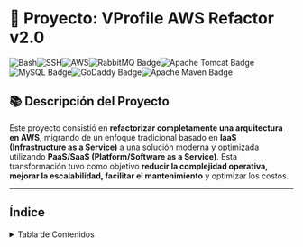 # 🔐 Proyecto: VProfile AWS Refactor v2.0

![Bash](https://img.shields.io/badge/-Bash-4EAA25?logo=gnu-bash&logoColor=white)![SSH](https://img.shields.io/badge/-SSH-000000?logo=ssh)![AWS](https://img.shields.io/badge/AWS-232F3E?style=flat&logo=amazonwebservices&logoColor=white)![RabbitMQ Badge](https://img.shields.io/badge/RabbitMQ-F60?logo=rabbitmq&logoColor=fff&style=flat)![Apache Tomcat Badge](https://img.shields.io/badge/Apache%20Tomcat-F8DC75?logo=apachetomcat&logoColor=000&style=flat)![MySQL Badge](https://img.shields.io/badge/MySQL-4479A1?logo=mysql&logoColor=fff&style=flat)![GoDaddy Badge](https://img.shields.io/badge/GoDaddy-1BDBDB?logo=godaddy&logoColor=000&style=flat)![Apache Maven Badge](https://img.shields.io/badge/Apache%20Maven-C71A36?logo=apachemaven&logoColor=fff&style=flat)




## 📚 Descripción del Proyecto

Este proyecto consistió en **refactorizar completamente una arquitectura en AWS**, migrando de un enfoque tradicional basado en **IaaS (Infrastructure as a Service)**  a una solución moderna y optimizada utilizando **PaaS/SaaS (Platform/Software as a Service)**. Esta transformación tuvo como objetivo **reducir la complejidad operativa, mejorar la escalabilidad, facilitar el mantenimiento**  y optimizar los costos.

----------

## Índice

<!-- Tabla de contenidos -->
<details close>
  <summary>Tabla de Contenidos</summary>
<ul>
  <li><a href="#objetivo-del-proyecto">1.- Objetivo del proyecto</a></li>
  <li>
    <a href="#el-problema-del-enfoque-tradicional">2.- El Problema del Enfoque Tradicional</a>
    <ul>
      <li><a href="#solución-pasar-de-iaas-a-paas-saas">Solución Pasar de IaaS a PaaS SaaS</a></li>
      <li><a href="#servicios-que-se-usarán-en-aws">Servicios que se usarán en AWS</a></li>
    </ul>
  </li>
  <li><a href="#comparación-lift-y-shift-vs-refactorización">3.- Comparación Lift y Shift vs Refactorización</a></li>
  <li><a href="#arquitectura-del-proyecto">4.- Arquitectura del proyecto</a></li>
  <li><a href="#flujo-de-ejecución-del-proyecto">5.- Flujo de Ejecución del Proyecto</a></li>
  <li>
    <a href="#inicio-de-la-construcción-del-proyecto">6.- Inicio de la construcción del Proyecto</a>
    <ul>
      <li><a href="#configuración-de-seguridad-para-backend-en-aws-parte-de-arquitectura-beanstalk">Configuración de Seguridad para Backend en AWS Parte de Arquitectura Beanstalk</a></li>
      <li><a href="#arquitectura-general">Arquitectura General</a></li>
      <li><a href="#servicios-backend-involucrados">Servicios Backend Involucrados</a></li>
      <li><a href="#reglas-del-grupo-de-seguridad-del-backend">Reglas del Grupo de Seguridad del Backend</a></li>
      <li><a href="#pasos-en-la-consola-de-aws">Pasos en la Consola de AWS</a></li>
      <li><a href="#crear-el-grupo-de-seguridad-backend">Crear el grupo de seguridad Backend</a></li>
      <li><a href="#agregar-regla-de-entrada-interna">Agregar regla de entrada interna</a></li>
      <li><a href="#crear-par-de-claves-pem">Crear Par de Claves PEM</a></li>
    </ul>
  </li>
  <li>
    <a href="#creación-de-una-base-de-datos-con-amazon-rds-para-el-proyecto">7.- Creación de una Base de Datos con Amazon RDS para el Proyecto</a>
    <ul>
      <li><a href="#por-qué-usar-rds">Por qué usar RDS</a></li>
      <li><a href="#paso-1-buscar-y-acceder-a-amazon-rds">Paso 1 Buscar y acceder a Amazon RDS</a></li>
      <li><a href="#paso-2-entendiendo-los-grupos-de-parámetros">Paso 2 Entendiendo los Grupos de Parámetros</a></li>
      <li><a href="#crear-un-grupo-de-parámetros">Crear un grupo de parámetros</a></li>
      <li><a href="#paso-3-crear-un-db-subnet-group">Paso 3 Crear un DB Subnet Group</a></li>
      <li><a href="#crear-un-grupo-de-subredes">Crear un grupo de subredes</a></li>
      <li><a href="#paso-4-crear-la-instancia-de-base-de-datos">Paso 4 Crear la instancia de base de datos</a></li>
      <li><a href="#credenciales">Credenciales</a></li>
      <li><a href="#configuración-de-instancia">Configuración de instancia</a></li>
      <li><a href="#paso-5-configuración-de-conectividad">Paso 5 Configuración de conectividad</a></li>
      <li><a href="#configuración-adicional">Configuración adicional</a></li>
      <li><a href="#paso-final-crear-la-base-de-datos">Paso Final Crear la base de datos</a></li>
    </ul>
  </li>
  <li>
    <a href="#creación-de-elasticache-memcached-en-aws">8.- Creación de ElastiCache Memcached en AWS</a>
    <ul>
      <li><a href="#acceso-al-servicio-elasticache">Acceso al servicio ElastiCache</a></li>
      <li><a href="#creación-del-grupo-de-parámetros">Creación del Grupo de Parámetros</a></li>
      <li><a href="#creación-del-grupo-de-subredes">Creación del Grupo de Subredes</a></li>
      <li><a href="#creación-del-clúster-de-memcached">Creación del clúster de Memcached</a></li>
      <li><a href="#configuración-del-clúster">Configuración del clúster</a></li>
      <li><a href="#espera-y-prueba">Espera y prueba</a></li>
    </ul>
  </li>
  <li>
    <a href="#creación-de-amazon-mq-con-rabbitmq-en-aws">9.- Creación de Amazon MQ con RabbitMQ en AWS</a>
    <ul>
      <li><a href="#qué-es-amazon-mq">Qué es Amazon MQ</a></li>
      <li><a href="#requisitos">Requisitos</a></li>
      <li><a href="#paso-a-paso-para-crear-un-broker-de-rabbitmq">Paso a Paso para Crear un Broker de RabbitMQ</a></li>
      <li><a href="#buscar-el-servicio">Buscar el servicio</a></li>
      <li><a href="#seleccionamos-rabbitmq">Seleccionamos RabbitMQ</a></li>
      <li><a href="#configuración-básica">Configuración básica</a></li>
      <li><a href="#configuración-adicional">Configuración adicional</a></li>
      <li><a href="#revisión-y-creación">Revisión y creación</a></li>
    </ul>
  </li>
  <li>
    <a href="#accediendo-y-configurando-rds-desde-una-ec2">10.- Accediendo y Configurando RDS desde una EC2</a>
    <ul>
      <li><a href="#inicialización-de-la-base-de-datos-rds">Inicialización de la Base de Datos RDS</a></li>
      <li><a href="#estado-inicial">Estado inicial</a></li>
      <li><a href="#crear-instancia-ec2-temporal">Crear instancia EC2 temporal</a></li>
      <li><a href="#conexión-a-mysql-y-despliegue-del-esquema">Conexión a MySQL y despliegue del esquema</a></li>
      <li><a href="#obtener-datos-de-acceso-a-la-base-de-datos">Obtener datos de acceso a la base de datos</a></li>
      <li><a href="#conectar-a-mysql-desde-la-instancia">Conectar a MySQL desde la instancia</a></li>
      <li><a href="#clonar-el-repositorio-del-proyecto">Clonar el repositorio del proyecto</a></li>
      <li><a href="#ejecutar-el-script-sql">Ejecutar el script SQL</a></li>
      <li><a href="#verificar">Verificar</a></li>
      <li><a href="#limpieza">Limpieza</a></li>
    </ul>
  </li>
  <li>
    <a href="#beanstalk">11.- BeanStalk</a>
    <ul>
      <li><a href="#configuración-de-elastic-beanstalk">Configuración de Elastic Beanstalk</a></li>
      <li><a href="#creación-de-roles-iam-para-beanstalk">Creación de roles IAM para Beanstalk</a></li>
      <li><a href="#pasos">Pasos</a></li>
      <li><a href="#creación-del-entorno-beanstalk">Creación del entorno Beanstalk</a></li>
      <li><a href="#configuración-personalizada">Configuración personalizada</a></li>
      <li><a href="#configuración-de-instancias-y-escalado">Configuración de instancias y escalado</a></li>
      <li><a href="#políticas-de-despliegue">Políticas de despliegue</a></li>
      <li><a href="#notas-finales">Notas finales</a></li>
    </ul>
  </li>
  <li>
    <a href="#configuración-de-entorno-beanstalk-y-conexión-con-servicios-de-backend">
      12.- Configuración de entorno Beanstalk y conexión con servicios de backend
    </a>
    <ul>
      <li><a href="#pasos-para-conectar-el-entorno-beanstalk-con-los-servicios-de-backend">Pasos para conectar el entorno Beanstalk con los servicios de backend</a></li>
      <li><a href="#verificación-del-entorno-beanstalk">Verificación del entorno Beanstalk</a></li>
      <li><a href="#verificación-de-los-servicios-backend">Verificación de los servicios backend</a></li>
      <li><a href="#configuración-del-grupo-de-seguridad">Configuración del grupo de seguridad</a></li>
      <li><a href="#guardar-cambios">Guardar cambios</a></li>
      <li><a href="#resumen-y-preparación-para-el-siguiente-paso">Resumen y preparación para el siguiente paso</a></li>
    </ul>
  </li>
  <li>
    <a href="#construcción-del-artefacto-y-configuración-del-backend">13.- Construcción del Artefacto y Configuración del Backend</a>
    <ul>
      <li><a href="#recolección-de-información-del-backend">Recolección de información del backend</a></li>
      <li><a href="#tips">Tips</a></li>
      <li><a href="#preparar-el-código-fuente">Preparar el código fuente</a></li>
      <li><a href="#clonación-del-repositorio">Clonación del repositorio</a></li>
      <li><a href="#actualización-del-archivo-application-properties">Actualización del archivo application properties</a></li>
      <li><a href="#construcción-del-artefacto-war">Construcción del artefacto WAR</a></li>
      <li><a href="#verificar-versiones">Verificar versiones</a></li>
      <li><a href="#compilar-proyecto">Compilar proyecto</a></li>
      <li><a href="#despliegue-en-elastic-beanstalk">Despliegue en Elastic Beanstalk</a></li>
      <li><a href="#subida-del-artefacto">Subida del artefacto</a></li>
      <li><a href="#proceso-de-despliegue">Proceso de despliegue</a></li>
      <li><a href="#habilitar-https-con-certificado-acm">Habilitar HTTPS con certificado ACM</a></li>
      <li><a href="#agregar-listener-https-443">Agregar listener HTTPS 443</a></li>
      <li><a href="#asociar-dominio-personalizado-godaddy-u-otro">Asociar dominio personalizado GoDaddy u otro</a></li>
      <li><a href="#en-godaddy">En GoDaddy</a></li>
      <li><a href="#verificación-final">Verificación final</a></li>
    </ul>
  </li>
  <li>
    <a href="#aws-cloudfront-introducción-y-configuración">14.- AWS CloudFront Introducción y Configuración</a>
    <ul>
      <li><a href="#qué-es-aws-cloudfront">Qué es AWS CloudFront</a></li>
      <li><a href="#por-qué-necesitamos-una-cdn">Por qué necesitamos una CDN</a></li>
      <li><a href="#cómo-se-integra-cloudfront">Cómo se integra CloudFront</a></li>
      <li><a href="#pasos-para-configurar-una-distribución-cloudfront">Pasos para configurar una distribución CloudFront</a></li>
      <li><a href="#actualizar-dns-en-godaddy">Actualizar DNS en GoDaddy</a></li>
      <li><a href="#resultado-final">Resultado Final</a></li>
    </ul>
  </li>
  <li>
    <a href="#resumen-y-consideraciones-finales">15.- Resumen y consideraciones Finales</a>
    <ul>
      <li><a href="#resumen-final-del-proyecto">Resumen Final del Proyecto</a></li>
      <li><a href="#consideraciones-finales">Consideraciones Finales</a></li>
      <li><a href="#desafios-enfrentados">Desafíos Enfrentados</a></li>
      <li><a href="#lecciones-aprendidas">Lecciones Aprendidas</a></li>
      <li><a href="#pros-y-contras-de-este-enfoque">Pros y Contras de este enfoque</a></li>
      <li><a href="#próximos-pasos-para-la-evolución-del-proyecto">Próximos Pasos para la Evolución del Proyecto</a></li>
    </ul>
  </li>
  <li><a href="#contacto">16.- Contacto</a></li>
</ul>








---

## 1.- Objetivo del proyecto

Este proyecto es una evolución del anterior donde desplegué la aplicación **vProfile** tanto localmente como en la nube. En ese primer enfoque apliqué la estrategia **Lift & Shift** —es decir, mover mi stack tal como está, sin cambios, hacia AWS usando instancias EC2.

Ahora, en esta fase... **¡es hora de refactorizar!** Vamos a rediseñar los servicios usando una estrategia más avanzada:

> 🔄 Re-arquitectura / Refactorización:
> 
> Mejorar agilidad, facilitar el escalado, añadir nuevas funcionalidades más rápido, reducir costes y complejidad operativa.
<p align="right">(<a href="#índice">Volver al inicio</a>)</p>

---

## 2.- El Problema del Enfoque Tradicional

Supongamos que tenemos muchos servicios (DB, App, Web, DNS, etc.) ejecutándose en:

-   🖥️ Máquinas físicas
-   🧳 Máquinas virtuales
-   ☁️ Instancias EC2

Para mantenerlos necesitamos:

-   Equipos de virtualización
-   Equipos de administración de centros de datos
-   Equipos de monitoreo
-   SysAdmins, etc.

⚠️ Resultado:

-   **Altos gastos operativos y de capital**
-   Procesos manuales difíciles de automatizar
-   Escalabilidad complicada

### Solución Pasar de IaaS a PaaS SaaS

En lugar de depender de **infraestructura como servicio (IaaS)** (por ejemplo, EC2), usaremos servicios administrados:

> ✅ Plataforma como Servicio (PaaS)
> 
> ✅ Software como Servicio (SaaS)

Beneficios:

-   Infraestructura como código 🧾
-   Elasticidad y escalabilidad integradas 📈
-   Pago por uso 💳
-   Automatización 🚀

<p align="right">(<a href="#índice">Volver al inicio</a>)</p>

----------

##  Servicios que se usarán en AWS

### 🌐 Frontend con **Elastic Beanstalk**

**AWS Elastic Beanstalk**  es un servicio **PaaS (Plataforma como Servicio)**  que nos permitirá  **implementar y administrar aplicaciones web fácilmente**  sin tener que preocuparnos por toda la infraestructura que hay debajo (como EC2, balanceadores, escalado, etc.).

Es como si pusiéramos nuestra aplicación en una **maceta mágica (Beanstalk)**  y Amazon se encargara de regarla, cuidarla, podarla y hasta escalarla si crece demasiado 🌿🚀.

#### Lo que hará por nosotros Elastic Beanstalk

Cuando subamos nuestro código, Elastic Beanstalk automáticamente:

1.  **Crea la infraestructura por nosotros**:
    
    -   Instancias EC2
    -   Balanceador de carga (si lo necesitamos)
    -   Auto Scaling
    -   Almacenamiento (EBS)
    -   Logs y monitoreo con CloudWatch
        
2.  **Al desplegar nuestra app**:
    
    -   Podemos usar **Java, Python, Node.js, .NET, PHP, Ruby, Go, Docker**, entre otros.
    -   Nosotros subimos nuestro código, y él lo pone a correr en un entorno preconfigurado.
        
3.  **Gestiona el ciclo de vida**:
    
    -   Escalado automático basado en la carga. 
    -   Deploys versionados (podemos hacer rollback si algo falla).
    -   Integración con Git, CodePipeline o desde la consola.
        
4.  **Monitoreará nuestra aplicación**:
    
    -   Logs disponibles.
    -   Integración con CloudWatch para alertas.
    -   Vistas de salud (verde, amarillo, rojo 🟢🟡🔴).

<p align="right">(<a href="#índice">Volver al inicio</a>)</p>


---

##  Backend:

### 📊 **RDS**

#### ¿Qué hará?

Proveerá una **base de datos MySQL completamente gestionada**, donde no nos preocuparemos por:

-   Instalar, configurar ni mantener MySQL.
-   Hacer respaldos automáticos.
-   Escalar verticalmente (cambiar el tipo de instancia) o usar réplicas de lectura para escalar horizontalmente.
    

🔧 **Para nuestro proyecto**:  

Será ideal porque necesitaremos **persistencia de datos**  para nuestra aplicación (usuarios, productos, pedidos, logs, etc.). Además, al estar en RDS, podremos **automatizar backups, failover y monitoreo**, lo cual es clave en una arquitectura moderna DevOps.

<p align="right">(<a href="#índice">Volver al inicio</a>)</p>


---

### 🧠 ElastiCache (como reemplazo de Memcached)

#### ¿Qué hará?

Nos dará una **capa de caché en memoria**, lo que significa:

-   Respuestas **ultrarrápidas**  a consultas frecuentes (por ejemplo, sesiones de usuario, listas de productos populares).
    
-   Reducción de carga en la base de datos.
    

🔧 **Para nuestro proyecto**:  

Nos servirá para **mejorar el rendimiento**  y la **escalabilidad**  de nuestra aplicación. En vez de consultar siempre MySQL, podremos almacenar los resultados comunes en ElastiCache y acelerar tiempos de respuesta en nuestra página.

<p align="right">(<a href="#índice">Volver al inicio</a>)</p>


---

### 📬 Amazon MQ (como reemplazo de RabbitMQ)

#### ¿Qué hará?

Proporcionará un **servicio de mensajería confiable**, donde los componentes de nuestro sistema podrán comunicarse de forma **asíncrona**  usando colas y topics:

-   Produce y consume mensajes (por ejemplo, para órdenes, notificaciones, tareas en background).
    
-   Compatible con AMQP (el protocolo de RabbitMQ).
    

🔧 **Para nuestro proyecto**:  

Nos permitirá **desacoplar servicios**, por ejemplo, cuando un microservicio genere un evento que otro microservicio procesa. Amazon MQ maneja **reintentos, almacenamiento de mensajes y entrega garantizada**, sin que nosotros tengamos que configurar RabbitMQ a mano.

<p align="right">(<a href="#índice">Volver al inicio</a>)</p>


---

### 🌐 Route 53 – DNS gestionado

#### ¿Qué hará?

Se encargará de traducir los **nombres de dominio (como [www.tuproyecto.com](http://www.tuproyecto.com))**  a direcciones IP de nuestros recursos (EC2, Beanstalk, ALB, etc.), pero con esteroides:

-   Alta disponibilidad y baja latencia.
-   Routing geográfico, failover, balanceo DNS, etc.
-   Integración con otros servicios de AWS.
    

🔧 **Para nuestro proyecto**:  

Será nuestro **administrador de nombres**  para que nuestra aplicación esté disponible desde internet con un dominio profesional, más opciones de **resiliencia y tráfico inteligente**.

<p align="right">(<a href="#índice">Volver al inicio</a>)</p>


---

### 🚀 CloudFront – CDN (Content Delivery Network)

#### ¿Qué hará?

Distribuirá el **contenido estático y dinámico** de nuestra web (como imágenes, JS, CSS, videos, o incluso páginas web) desde **servidores distribuidos globalmente**, con:

-   Bajos tiempos de carga.
-   Protección contra DDoS (con AWS Shield).
-   Compresión y caching inteligente.
    

🔧 **Para nuestro proyecto**:  

Será perfecto para acelerar la carga de nuestro frontend, mejorar la experiencia de usuario y **optimizar tráfico global**. Ideal si nuestra app tiene clientes en distintas regiones del mundo.

<p align="right">(<a href="#índice">Volver al inicio</a>)</p>

----------

## 3.- Comparación Lift y Shift vs Refactorización

| Componente Tradicional (Lift & Shift) | Refactorizado en AWS     |
|--------------------------------------|---------------------------|
| EC2 + Tomcat manual                  | Elastic Beanstalk         |
| Memcached en EC2                    | ElastiCache               |
| RabbitMQ en EC2                     | Amazon MQ                 |
| MySQL en EC2                        | Amazon RDS                |
| NFS                                 | EFS o S3                  |
| DNS propio                          | Route 53                  |
| CDN externo/manual                  | CloudFront                |


<p align="right">(<a href="#índice">Volver al inicio</a>)</p>


---

## 4.- Arquitectura del Proyecto

1.  🌐 Usuario accede a la **URL**
2.  🌍 Se resuelve vía **Route 53**
3.  🚀 Redirige a **CloudFront**
4.  🔄 CloudFront responde con contenido cacheado
5.  🧭 Redirige al **Application Load Balancer** (parte de Beanstalk)
6.  🏗️ El ALB enruta hacia una **EC2 en Auto Scaling Group** (Aquí corre **Tomcat**)
7.  📦 Los artefactos se almacenan en **S3**
8.  🔁 Backend accedido por:
    -   **Amazon MQ**
    -   **ElastiCache**
    -   **Amazon RDS**
9.  🧠 **CloudWatch** gestiona alertas y escalado

<p align="right">(<a href="#índice">Volver al inicio</a>)</p>


---

## 5.- Flujo de Ejecución del Proyecto

1.  Iniciar sesión en AWS Console
2.  Crear par de claves para EC2 de Beanstalk 🔐
3.  Crear **Security Group** para el backend:
    -   ElastiCache
    -   RDS
    -   Amazon MQ
4.  Crear:
    -   📊 RDS
    -   🧠 ElastiCache
    -   📨 Amazon MQ
5.  Crear entorno de **Elastic Beanstalk**
6.  Actualizar **Security Groups**:
    -   Permitir tráfico de Beanstalk al Backend
    -   Permitir tráfico interno entre servicios Backend
7.  Lanzar instancia EC2 temporal para inicializar la DB con `mysql -h <endpoint RDS>`
8.  Ajustar Health Check de Beanstalk a `/login`
9.  Agregar listener HTTPS (puerto 443) al Load Balancer
10.  Construir artefacto con:
    -   RDS endpoint
    -   ElastiCache endpoint
    -   MQ endpoint
11.  Deploy en Beanstalk
12.  Configurar **CloudFront** con SSL
13.  Actualizar DNS:
    -   Via Route 53
    -   O GoDaddy (según convenga)
14.  🎉 ¡Probar en la URL final!

<p align="right">(<a href="#índice">Volver al inicio</a>)</p>

---

## 6.- Inicio de la construcción del Proyecto

### 1.- Configuración de Seguridad para Backend en AWS Parte de Arquitectura Beanstalk

----------

###  Arquitectura General

-   Usaremos **Elastic Beanstalk** para desplegar nuestra aplicación.
-   Elastic Beanstalk creará:
    -   Instancias **EC2** para alojar la app.
    -   Un **grupo de seguridad para la instancia EC2**.
    -   Un **grupo de seguridad para el Load Balancer (ELB)**.
    -   Una **regla automática** para permitir tráfico entre el grupo del ELB y el grupo de la aplicación.

----------

###  Servicios Backend Involucrados

Tendremos varios servicios en el backend:

-   **Amazon MQ** 🐰
-   **Amazon RDS** 💾
-   **Amazon ElastiCache** 🧠

🛡 Para estos servicios crearemos un **grupo de seguridad común**, llamado `Backend Security Group`.

<p align="right">(<a href="#índice">Volver al inicio</a>)</p>


----------

###  Reglas del Grupo de Seguridad del Backend

-   **Crear primero el grupo sin reglas**.
-   Luego, editar las **reglas de entrada** con:
    -   Tipo: `All Traffic` 🚦
    -   Origen: el **propio ID del grupo de seguridad** (para permitir comunicación interna entre servicios).
-   Esto permite que MQ, RDS y ElastiCache se comuniquen entre ellos libremente.

📝 Más adelante, cuando se cree el grupo de seguridad de **Elastic Beanstalk**, actualizaremos este grupo de backend para permitir tráfico del mismo.

----------

###  Pasos en la Consola de AWS

###  Crear el grupo de seguridad Backend

1.  Ir a **EC2 > Security Groups**.
    
2.  Seleccionar **Create Security Group**.
    
3.  Asignar un nombre descriptivo, por ejemplo:
    
    ```
    vprofile-rearch-backend-sg
    
    
    ```
    
    _(para identificar que es parte del proyecto de Re-arquitectura)_
    
4.  No agregar reglas de entrada aún.
    
5.  Confirmar que las **reglas de salida** estén por defecto (permiten todo).
    
6.  Crear el grupo.
    

###  Agregar regla de entrada interna

1.  Una vez creado, editar reglas de entrada:
    -   Tipo: **All Traffic**
    -   Fuente: **ID del mismo grupo de seguridad**
    -   Descripción: “Permitir tráfico interno entre servicios backend”

<p align="right">(<a href="#índice">Volver al inicio</a>)</p>


----------

###  Crear Par de Claves PEM

Este paso es **opcional**, pero útil si necesitamos acceder a la instancia EC2 para depurar problemas.

1.  Ir a **EC2 > Key Pairs**.
2.  Crear nueva clave:
    -   Nombre: `vprofile-rearch-key`
    -   Tipo: `.pem` (para acceso desde Linux/macOS)

⚠️ **Nota**: Beanstalk maneja todo por defecto, pero si se requiere acceso manual para debugging, la clave será útil.

----------

## 7.- Creación de una Base de Datos con Amazon RDS para el Proyecto


###  Por qué usar RDS

Necesitamos una base de datos para nuestra aplicación de perfiles, y usaremos Amazon RDS por sus ventajas en administración, escalabilidad y seguridad. En este proyecto trabajaremos con **MySQL 8.0**.

<p align="right">(<a href="#índice">Volver al inicio</a>)</p>


----------

### Paso 1 Buscar y acceder a Amazon RDS

1.  Primero que todo debemos asegurarnos de estar en la **misma región** de AWS.
2.  Busca **RDS** en el buscador del panel de AWS.
3.  En el dashboard de RDS, dirígete a **"Databases" > "Create database"**.

----------

### Paso 2 Entendiendo los Grupos de Parámetros

📌 En RDS **no podemos hacer login SSH** como en EC2 para modificar directamente archivos de configuración.

✅ Para eso existe el concepto de **grupo de parámetros**:

Permite personalizar configuraciones como `max_connections`, `query_cache_size`, etc.

###  Crear un grupo de parámetros

1.  En el menú lateral de RDS, seleccionamos **"Parameter groups"**.
2.  Click en **"Create parameter group"**.
3.  Configuramos:
    -   **Group type**: `DB Parameter Group`
    -   **Engine**: `MySQL Community`
    -   **Parameter group family**: `mysql8.0`
    -   **Group name**: `rds-rearch-vprofile-grp`
    -   **Description**: (repetimos el nombre)
4.  Click en **Create**.


<p align="right">(<a href="#índice">Volver al inicio</a>)</p>

----------

### Paso 3 Crear un DB Subnet Group

📌 Un **DB Subnet Group** es un conjunto de subredes dentro de una VPC. RDS necesita estar en al menos dos zonas de disponibilidad para tolerancia a fallos.

### Crear un grupo de subredes

1.  Ir a **"Subnet groups"** en RDS.
2.  Click en **"Create DB subnet group"**.
3.  Configuramos:
    -   **Name**: `rds-rearch-subnet-group`
    -   **Description**: Igual que el nombre
    -   **VPC**: Usaremos la predeterminada (a menos que tengamos una personalizada)
    -   **Availability zones & subnets**: Seleccionamos todas las subredes disponibles
4.  Click en **Create**.

<p align="right">(<a href="#índice">Volver al inicio</a>)</p>


----------

### Paso 4 Crear la instancia de base de datos

1.  Vamos a **"Databases" > "Create database"**
2.  Seleccionamos:
    -   **Creation method**: `Standard Create`
    -   **Engine**: `MySQL`
    -   **Version**: `8.0.x` 
    -   **Template**: `Free tier` ✅

### Credenciales:

-   **DB instance identifier**: `nombre de la instancia`
-   **Master username**: `aquí tu contraseña`
-   **Autogenerar contraseña** ✅ (Recuerda copiarla y guardarla)

### Configuración de instancia

-   **DB instance class**: `db.t4g.micro` o `db.t3.micro` (depende de la región)
-   **Storage**:
    -   **Type**: `gp3 (General Purpose SSD)`
    -   **Allocated storage**: `20 GB`
    -   ❌ Desactivar el escalado automático de almacenamiento

No queremos escalado automático, ya que éste será un proyecto de prueba, pero en condiciones reales, hay que activarlo.

<p align="right">(<a href="#índice">Volver al inicio</a>)</p>


----------

### Paso 5 Configuración de conectividad

-   **VPC**: predeterminada
-   **Subnet group**: seleccionar el grupo creado: `rds-rearch-subnet-group`
-   **Public access**: `No` ❌ (uso interno)
-   **VPC security group**: usar grupo de seguridad creado para backend
-   **Availability Zone**: `No preference`

----------

### Configuración adicional

-   **Database port**: `3306` (por defecto de MySQL)
-   **Authentication**: `Password authentication`
-   ❌ Desactivar enhanced monitoring y CloudWatch (para mantener el free tier. En condiciones reales, ésto se debe activar)
-   **Initial database name**: `nombre de la DB` 
-   **Backup**: puede mantenerse activo si se desea
-   **Encryption**: dejar como está
-   **Log exports**: activarlo si deseamos enviar logs a CloudWatch (opcional)
-   **Auto minor version upgrade**: opcional según el proyecto
-   **Maintenance**: dejar sin definir

### Paso final Crear la base de datos

-   Click en **"Create database"**.
-   AWS comenzará el aprovisionamiento de la instancia RDS.

<p align="right">(<a href="#índice">Volver al inicio</a>)</p>


---


## 8.- Creación de ElastiCache Memcached en AWS


### 1. Acceso al servicio ElastiCache

-   Vamos a la **Consola de AWS**.
-   Buscamos **“ElastiCache”** o también puedes escribir **“memcache”** en el buscador.
-   Seleccionamos el servicio **ElastiCache**.

----------

### 2. Creación del Grupo de Parámetros

> Similar a como se hace en RDS.

1.  Ir a **Parameter Groups**.
2.  Hacer clic en **Create Parameter Group**.
3.  Completar:
    -   **Parameter group family:** `memcached`
    -   **Group name:** `vprofile-cache`
    -   **Description:** Algo descriptivo como `Custom param group for Memcached`.
    -   **Engine version:** `memcached 1.6` (última versión estable).
4.  Hacer clic en **Create**.

> ⚠️ Nota: Los parámetros avanzados no se configuraron en éste proyecto

<p align="right">(<a href="#índice">Volver al inicio</a>)</p>


----------

### 3. Creación del Grupo de Subredes

1.  Vamos a **Subnet Groups**.
2.  Clic en **Create Subnet Group**.
3.  Completar:
    -   **Name** y **Description** del grupo.
    -   Seleccionar la **VPC por defecto**.
    -   Todas las subredes disponibles aparecerán seleccionadas automáticamente.
4.  Hacer clic en **Create**.

----------

### 4. Creación del clúster de Memcached

1.  Ir al **Dashboard de ElastiCache**.
2.  Clic en **Create Cache**.
3.  Selecciona el motor **Memcached**.
4.  Elegir el método de creación:
    -   Selecciona **Standard create** para ver todas las opciones.

<p align="right">(<a href="#índice">Volver al inicio</a>)</p>


----------
### 5. Configuración del clúster

Completamos los siguientes campos:

| Opción                    | Valor                                                                 |
|--------------------------|-----------------------------------------------------------------------|
| **Name**                 | `vprofile-cache`                                                      |
| **Engine**               | `Memcached`                                                          |
| **Version**              | `1.6.x` (Ej: `1.6.22`, `1.6.17`, etc.)                                |
| **Port**                 | `11211` (¡Importante! Asegúrate de que coincida con tu app)          |
| **Parameter group**      | El que creamos: `vprofile-cache`                                 |
| **Node type**            | `cache.t2.micro` (mínimo costo: 0.5 GB RAM)                          |
| **Number of nodes**      | `1`                                                                  |
| **Subnet group**         | El grupo que creamos antes                                           |
| **Availability Zone**    | Sin preferencia                                                      |
| **Security Group**       | Seleccionamos el grupo adecuado: `backend-sg`                      |
| **Maintenance**          | Default                                                              |
| **Notifications (SNS)**  | Puedes dejarlo en desactivado si no usas SNS                         |

> ✅ Verifica bien:
> 
> -   Tipo de nodo (ej. `t2.micro` o `t3.micro`)
> -   Versión del engine `1.6`
> -   Puerto `11211`
> -   Grupo de seguridad correcto , luego Clic en **Create**.

----------

### 6. Esperamos y probamos

-   La creación tomará unos minutos.
-   Al finalizar, tendremos disponible el **endpoint** para conectarnos desde nuestra aplicación.

<p align="right">(<a href="#índice">Volver al inicio</a>)</p>


---

## 9.- Creación de Amazon MQ con RabbitMQ en AWS

#### Qué es Amazon MQ

Es un servicio administrado de **brokers de mensajería** que soporta **RabbitMQ y Apache ActiveMQ**. Permite evitar la gestión manual de nuestras instancias EC2.

----------

#### Requisitos

-   Usar **RabbitMQ** como broker.
-   Usar la opción más **económica** (una sola instancia).
-   No se usará VPC personalizada (se utilizará la **VPC por defecto**).
-   Tener un grupo de seguridad (El cual reutilizaremos).

----------

### Paso a Paso para Crear un Broker de RabbitMQ

#### 1. Buscar el servicio

-   En la consola de AWS, escribimos `RabbitMQ` o `Amazon MQ`.
-   Entramos al servicio **Amazon MQ**.

#### 2. Seleccionamos RabbitMQ

-   Clic en **"Create broker"**.
-   Tipo de broker: **RabbitMQ**.
-   Tipo de implementación: **Single-instance broker** (más económico).
-   Siguiente.

#### 3. Configuración básica

-   **Nombre**: `vprofile-rearch-rabbitmq`
-   **Tipo de instancia**: `mq.t3.micro` (el más pequeño)
-   **Nombre de usuario**: `tu nombre de usuario`
-   **Contraseña**: 12 caracteres (guardar para archivo de configuración)

#### 4. Configuración adicional

-   **Versión del motor**: Usar la predeterminada (ej. `3.13`)
-   **Logging**: No habilitar CloudWatch logs
-   **Tipo de acceso**: `Private access` (porque se accede desde dentro de la VPC)
-   **VPC y subred**: Usar **VPC por defecto**
-   **Grupo de seguridad**: Seleccionar el grupo creado anteriormente (ej. `backend-sg`)
-   **Cifrado y mantenimiento**: Usar valores por defecto


#### 5. Revisión y creación

-   Revisar que todos los valores estén correctos:
    -   Instancia `mq.t3.micro`
    -   RabbitMQ
    -   Acceso privado
    -   Grupo de seguridad correcto
-   Clic en **"Create broker"**

🕐 **Esto tardará algunos minutos en aprovisionarse.**

<p align="right">(<a href="#índice">Volver al inicio</a>)</p>


----------

## 10.- Accediendo y Configurando RDS desde una EC2

### Inicialización de la Base de Datos RDS

#### Estado inicial

-   RDS disponible ✅
-   Puerto: `3306`
-   Instancia es **privada**, sin acceso público.

### Crear instancia EC2 temporal

> Propósito: accesar a RDS y ejecutar el script SQL para inicializar la BD.

1.  **Lanzar instancia EC2**
    -   SO: `Ubuntu Server 24`
    -   Tipo: `t2.micro`
    -   Nombre: `cliente-mysql`
    -   Par de llaves: usar uno existente o crear uno nuevo.
2.  **Grupo de seguridad para EC2**
    
    -   Nombre: `cliente-wipro-mysql-sg`
    -   Regla: permitir puerto `22 (SSH)` desde `mi IP`.

3.  **Conexión por SSH**
    
    ```bash
    ssh -i /ruta/a/tu/llave.pem ubuntu@<IP-pública>
    
    
    ```
    
4.  **Preparar el entorno**
    
    ```bash
    sudo -i
    apt update && apt install mysql-client git -y
    
    
    ```
    
5.  **Permitir acceso entre grupos de seguridad**
    
    -   Añadir una regla de entrada en el SG de RDS:
        -   Tipo: `MySQL/Aurora (3306)`
        -   Fuente: SG del cliente EC2 (`cliente-wipro-mysql-sg`)

<p align="right">(<a href="#índice">Volver al inicio</a>)</p>


----------

### Conexión a MySQL y despliegue del esquema

#### Obtener datos de acceso a la base de datos

-   Endpoint de RDS
-   Usuario: `nombre de usuario`
-   Contraseña: (guardada previamente)

#### Conectar a MySQL desde la instancia

```bash
mysql -h <endpoint> -u admin -p


```

> ⚠️ No poner nunca la contraseña directamente en la línea de comandos por seguridad.

### Clonar el repositorio del proyecto

```bash
git clone <https://github.com/Slider2019/vprofile-rearch.git>
cd vprofile-rearch
git checkout main


```

### Ejecutar el script SQL

```bash
mysql -h <endpoint> -u admin -p accounts < src/main/resources/db_backup.sql


```

### Verificar

```sql
SHOW TABLES;


```

----------

### Limpieza

-   El propósito de la instancia EC2 fue **inicializar la BD**.
-   Ya no es necesaria, por lo que procedemos a **terminarla desde la consola**.

<p align="right">(<a href="#índice">Volver al inicio</a>)</p>


---

## 11.- BeanStalk


### Configuración de Elastic Beanstalk

-   Recordar proyecto anterior:
    -   Configuración de Tomcat en EC2
    -   Creación de par de claves, grupo de seguridad, balanceador de carga, plantilla AMI, grupo de autoescalado
-   Beanstalk ofrece todo en un solo servicio:
    -   Auto Scaling Group, AMI, S3 para artefactos, CloudWatch, etc.
    -   Sin costos adicionales (solo pagamos por recursos usados como EC2)

<p align="right">(<a href="#índice">Volver al inicio</a>)</p>

---

### Creación de roles IAM para Beanstalk


### Pasos

1.  Ir a **IAM → Roles → Crear rol**
2.  Seleccionar **Servicio AWS → EC2**
3.  Adjuntar políticas:
    -   `Acceso de administrador AWS Elastic Beanstalk`
    -   `Plataforma de roles personalizados AWS Elastic Beanstalk`
    -   `SNS de roles de AWS Elastic Beanstalk`
    -   `Notificaciones de la capa web AWS Elastic Beanstalk`
4.  Nombrar el rol (ej: `Rearch-bean`)

<p align="right">(<a href="#índice">Volver al inicio</a>)</p>


---

### Creación del entorno Beanstalk

#### 🚀 Pasos iniciales:

-   Ir a **Elastic Beanstalk → Crear aplicación**
-   **Plataforma**: Tomcat + Corretto 21 (Java 21)
-   **Nombre de aplicación y entorno**: Únicos y verificados
-   **URL personalizada**: Asegurar disponibilidad

<p align="right">(<a href="#índice">Volver al inicio</a>)</p>


---

### Configuración personalizada

🔧 Detalles clave:

-   **VPC**:
    -   Seleccionar VPC por defecto
    -   Habilitar IP pública
    -   Subredes disponibles
-   **Seguridad**:
    -   Grupo de seguridad creado por Beanstalk (editable después)
    -   Volumen raíz: **GP3** (evitar errores de configuración obsoleta)

<p align="right">(<a href="#índice">Volver al inicio</a>)</p>


---


### Configuración de instancias y escalado

 Opciones:

-   **Capacidad**:
    -   Mínimo: 2 instancias
    -   Máximo: Definir según necesidades
    -   Tipo de instancia: **t2.micro**
-   **Balanceador de carga**:
    -   Tipo: **Aplicación** (HTTP/HTTPS)
    -   Listener en puerto 80
    -   Habilitar **Stickinness** (sticky sessions)


<p align="right">(<a href="#índice">Volver al inicio</a>)</p>


---

### Políticas de despliegue

🎯 Estrategias recomendadas:

1.  **Rolling**: Actualizar instancias en lotes (ej: 50% = 1 instancia a la vez).
2.  **Inmutable**: Crear nuevas instancias antes de eliminar las antiguas (más seguro pero costoso).
3.  **División de tráfico**: Pruebas canarias (ej: 10% del tráfico a nueva versión).


<p align="right">(<a href="#índice">Volver al inicio</a>)</p>


---


### Notas finales

-   **Variables de entorno**: Configurar según necesidades (ej: conexión a BD).
-   **Revisar configuración**: Verificar roles, seguridad, escalado y VPC antes de lanzar.
-   **Despliegue**: En los próximos pasos (subida de artefacto y pruebas).


<p align="right">(<a href="#índice">Volver al inicio</a>)</p>


---


## 12.- Configuración de entorno Beanstalk y conexión con servicios de backend

**Objetivo:** Establecer conexión entre Elastic Beanstalk y los servicios de backend, como RDS y Amazon MQ, asegurando las reglas de seguridad adecuadas.

----------

### Pasos para conectar el entorno Beanstalk con los servicios de backend


#### 1. Verificación del entorno Beanstalk

-   **Aplicación por defecto:**
    -   Al hacer clic en la URL proporcionada, debería ver la aplicación por defecto alojada en Beanstalk.
-   **Próximos pasos:**
    -   En la próxima clase, se cambiará la aplicación por la correspondiente a nuestro perfil.

<p align="right">(<a href="#índice">Volver al inicio</a>)</p>


----------

#### 2. Verificación de los servicios backend

-   **Servicios backend ya configurados:**
    -   RDS
    -   Amazon MQ
    -   Memcache
-   **Conexión de Beanstalk con backend:**
    -   El entorno Beanstalk necesita conectarse a estos servicios de backend.
    -   **Grupo de seguridad backend:** Verificar que la regla de seguridad del backend permita la conexión desde Beanstalk.

<p align="right">(<a href="#índice">Volver al inicio</a>)</p>


----------

#### 3. Configuración del grupo de seguridad

-   **Verificar grupo de seguridad de Beanstalk:**
    -   Seleccionar las instancias de Beanstalk desde el panel de instancias.
    -   Identificar el **grupo de seguridad de la instancia** (no el de balanceador de carga).
-   **Obtener el ID del grupo de seguridad:**
    -   Hacer clic en el grupo de seguridad para obtener el **ID del grupo de seguridad de la instancia**.
    -   Nos aseguramos de que no sea el ID del grupo de seguridad del balanceador de carga.
-   **Configuración del grupo de seguridad backend:**
    -   Acceder al grupo de seguridad del backend.
    -   Asegurarse de que está habilitado el tráfico permitido desde el grupo de seguridad de Beanstalk.
-   **Añadir regla al grupo de seguridad del backend:**
    -   Seleccionar **Reglas de entrada**.
    -   **Añadir regla:** Permitir todo el tráfico desde el grupo de seguridad de Beanstalk (instancia de Beanstalk).
    -   Descripción: Especificar que la regla permite el tráfico de Beanstalk a backend.

<p align="right">(<a href="#índice">Volver al inicio</a>)</p>


----------

#### 4. Guardar cambios

-   **Guardar reglas:**
	-   Después de añadir la regla, hacer clic en **Guardar reglas**.
-   **Obtener datos del servicio backend:**
    -   Acceder a todos los servicios de backend y obtener:
        -   Endpoint del backend
        -   Número de puerto
        -   Nombre de usuario
        -   Contraseña
-   Guardar estos datos en un archivo, ya que serán necesarios en los próximos pasos para construir y desplegar el artefacto en el entorno Beanstalk.

<p align="right">(<a href="#índice">Volver al inicio</a>)</p>


----------

#### Resumen y preparación para el siguiente paso

-   **Reglas de seguridad:** Asegúrate de que el grupo de seguridad de backend permita tráfico desde las instancias de Beanstalk.
-   **Datos necesarios:** Recopila los endpoints y credenciales de los servicios de backend para el despliegue futuro en Beanstalk.


<p align="right">(<a href="#índice">Volver al inicio</a>)</p>


----------



## 13.- Construcción del Artefacto y Configuración del Backend

Pasos para construir y desplegar un artefacto Java (WAR) en **AWS Elastic Beanstalk**, integrando varios servicios backend (RDS, Amazon MQ, ElastiCache) y asegurando conectividad segura mediante HTTPS.

---

### Recolección de información del backend

1.  **RDS** (MySQL):
    -   Guarda el **endpoint**, **usuario (`nombre usuario`)** y **contraseña**.
2.  **Amazon MQ (RabbitMQ)**:
    -   Copia la URL después del `/`, cambia el puerto a `5671`.
    -   Usuario: `nombre de usuario`, contraseña definida durante la creación.
3.  **ElastiCache (Memcached)**:
    -   Copia el endpoint de configuración.
    -   Asegúrate que el puerto es `11211`.

### Tips

-   Usa notas adhesivas para almacenar temporalmente los datos sensibles.
-   Verifica todos los endpoints y puertos cuidadosamente en el archivo `application.properties`.

<p align="right">(<a href="#índice">Volver al inicio</a>)</p>


----------

### Preparar el código fuente

#### Clonación del repositorio

1.  Ve a `https://github.com/Slider2019/vprofile-rearch`.
    
2.  Clona el repositorio:
    
    ```bash
    git clone <https://github.com/Slider2019/vprofile-rearch.git>
    
    
    ```
    
3.  Abre en **Visual Studio Code**.
    
4.  verificar que la rama esté en `main`.
    

### Actualización del archivo application properties

Ubicado en `src/main/resources/application.properties`:

-   Cambia:
    
    ```
    spring.datasource.url=jdbc:mysql://<endpoint-RDS>:3306/<nombre_db>
    spring.datasource.username=[nombre de usuario]
    spring.datasource.password=[contraseña]
    spring.rabbitmq.host=[endpoint de RabbitMQ]
    spring.rabbitmq.port=5671
    spring.rabbitmq.username=[nombre de usuario]
    spring.rabbitmq.password=[contraseña]
    spring.cache.type=memcached
    memcached.servers=<endpoint-ElastiCache>:11211
    
    
    ```
    

<p align="right">(<a href="#índice">Volver al inicio</a>)</p>


----------

### Construcción del artefacto WAR

#### Verificar versiones

```bash
mvn -version


```

-   Maven: `3.9.9`
-   Java: `17+`

> ⚠️ Si no coinciden, desinstala e instala usando:

-   Windows: `choco uninstall` y `choco install`
-   Mac: `brew uninstall` y `brew install`

### Compilar proyecto

```bash
mvn install


```

Resultado: Se crea un archivo WAR en la carpeta `/target`, por ejemplo:

`vprofile-rearch.war`

<p align="right">(<a href="#índice">Volver al inicio</a>)</p>



----------

### Despliegue en Elastic Beanstalk

#### Subida del artefacto

1.  Ve a tu entorno de Elastic Beanstalk.
2.  Haz clic en **Upload and Deploy**.
3.  Selecciona el archivo WAR.
4.  Asigna un nombre de versión (ej: `vprofile-rearch-vapp-1.9`).
5.  Política de despliegue: Rolling, 50% batch size.
6.  Haz clic en **Deploy**.

#### Proceso de despliegue

-   Verifica en la pestaña de **Eventos**.
-   Elastic Beanstalk actualizará las instancias de a una (rolling deployment).
-   Ve al **target group** en EC2 → salud de instancias cambia a medida que se despliegan.

<p align="right">(<a href="#índice">Volver al inicio</a>)</p>



----------

### Habilitar HTTPS con certificado ACM

#### Agregar listener HTTPS 443

1.  Ir a **Configuration** → Load balancer.
2.  Editar configuración del listener.
3.  Añadir protocolo `HTTPS` y puerto `443`.
4.  Seleccionar un certificado ACM (previamente creado).
5.  Guardar y aplicar los cambios.

> Esto puede tomar varios minutos y modificará el load balancer.

<p align="right">(<a href="#índice">Volver al inicio</a>)</p>


----------

### Asociar dominio personalizado GoDaddy u otro

#### En GoDaddy

1.  Copia la URL del entorno Elastic Beanstalk.
2.  Ve a tu dominio en GoDaddy.
3.  Gestiona el DNS.
4.  Añade registros CNAME apuntando a la URL del entorno para habilitar HTTPS.

<p align="right">(<a href="#índice">Volver al inicio</a>)</p>



----------

### Verificación final

1.  Abre la URL en navegador (ahora con HTTPS).
2.  Inicia sesión con las credenciales de prueba:
    -   Usuario: `admin_vp`
    -   Contraseña: `admin_vp`
3.  Comprueba el funcionamiento correcto de la app y conectividad con los servicios backend.

<p align="right">(<a href="#índice">Volver al inicio</a>)</p>


----------


## 14.- AWS CloudFront Introducción y Configuración


### Qué es AWS CloudFront

CloudFront es el servicio de **Content Delivery Network (CDN)** de AWS.

Su propósito es **distribuir contenido globalmente con baja latencia y alta velocidad** de transferencia.

<p align="right">(<a href="#índice">Volver al inicio</a>)</p>


----------

### Por qué necesitamos una CDN

✅ Nuestro sitio está alojado en **Virginia del Norte (EE.UU.)**

❌ Usuarios de otras regiones (Asia, Europa, África) acceden más lentamente.

⚠️ Crear servidores en cada región es costoso y complejo.

🟢 **Solución**: Usar una CDN → **CloudFront**

> 🔁 CloudFront tiene más de 600 ubicaciones de borde que cachean el contenido y lo sirven desde la ubicación más cercana al usuario.

<p align="right">(<a href="#índice">Volver al inicio</a>)</p>


----------

### Cómo se integra CloudFront

1.  Actualmente, la URL apunta al **Load Balancer** de Elastic Beanstalk.
2.  Vamos a **crear una distribución de CloudFront** que apunte a ese Load Balancer.
3.  Actualizamos la entrada DNS en GoDaddy para que apunte a CloudFront.

----------

### Pasos para configurar una distribución CloudFront

1.  **Ir al servicio CloudFront** en la consola de AWS.
2.  Crear una nueva **distribución**:
    -   **Origen**: seleccionar el Load Balancer de Beanstalk.
        -   Verifica en EC2 que es el correcto.
    -   **Protocolo**: "Match Viewer" (se adapta a HTTP o HTTPS según el cliente).
    -   **Nombre del origen**: se puede dejar por defecto.
    -   **Métodos HTTP permitidos**: `GET`, `HEAD`, `POST`, `PUT`, `PATCH`, `DELETE`
    -   **Política de caché**: usar configuración heredada (`Legacy Cache Settings`)
        -   Encabezados: todos
        -   Cadenas de consulta: todas
        -   Cookies: todas
3.  **WAF (Web Application Firewall)**:
    -   Opción avanzada (no gratuita).
    -   ⚠️ No activar por ahora.
    -   🛡️ Recomendado para producción: protege contra amenazas comunes.
4.  **Región de distribución**:
    -   Usar **“All Edge Locations”** para mejor rendimiento.
5.  **Nombre de dominio alternativo (CNAME)**:
    -   Ejemplo: `vprorearch.midominio.com`
    -   Requiere un **certificado SSL en ACM** que coincida con el dominio.
6.  **Política de seguridad**: mantener la predeterminada.
7.  **Crear distribución**

> ⏳ Puede tardar 10 minutos en desplegarse.

<p align="right">(<a href="#índice">Volver al inicio</a>)</p>


----------

### Actualizar DNS en GoDaddy

1.  Ir al panel de DNS.
2.  Crear nuevo registro tipo **CNAME**:
    -   **Nombre**: mismo que el dominio alternativo (`vprorearch.midominio.xyz`)
    -   **Valor**: dominio de la distribución de CloudFront (sin `https://`)
3.  Guardar los cambios.

> 🕐 Tarda unos minutos en estar disponible.

----------

### Resultado Final

🔄 CloudFront ahora entrega el contenido desde **Edge Locations globales**,
ofreciendo alta disponibilidad, baja latencia y mejor experiencia al usuario 🌍🚀

<p align="right">(<a href="#índice">Volver al inicio</a>)</p>



----------


## 15.- Resumen y consideraciones Finales


### Resumen Final del Proyecto

Este proyecto consistió en la re-arquitectura completa de una aplicación monolítica desplegada en una instancia EC2 hacia una arquitectura moderna y escalable utilizando servicios gestionados de AWS.

Durante el proceso, se aplicaron conceptos clave como:

• Configuración de grupos de seguridad personalizados  
• Gestión de claves SSH  
• Registro de dominios y creación de registros DNS en Route 53  
• Configuración de mecanismos de _stickiness_ en el Application Load Balancer  
• Uso de Amazon CloudFront como CDN para mejorar la latencia  
• Integración de Amazon MQ, ElasticCache y Amazon RDS para sustituir servicios auto-gestionados

El flujo de despliegue también incluyó prácticas de monitoreo básico a través de Amazon CloudWatch y el uso de AWS Elastic Beanstalk para el manejo del ciclo de vida de la aplicación.

Finalizado el proyecto, se llevó a cabo una **limpieza controlada** del entorno para evitar costos innecesarios, eliminando recursos temporales como instancias EC2, bases de datos, cachés, brokers, buckets, y registros DNS.

Este ejercicio representa una excelente práctica de migración cloud-native con foco DevOps.

<p align="right">(<a href="#índice">Volver al inicio</a>)</p>


---

### Consideraciones Finales

#### Desafíos Enfrentados

• Comprensión y configuración detallada de servicios distribuidos de AWS  
• Tiempo de espera prolongado para la eliminación completa de algunos recursos (CloudFront, Beanstalk)  
• Configuración precisa de las reglas de seguridad y puertos de comunicación  
• Coordinación entre servicios interdependientes (DB, Cache, MQ, App)  
• Gestión de la caché del navegador durante pruebas de validación con CloudFront

Estos retos permitieron consolidar una visión más profunda sobre cómo se interconectan los servicios en la nube y cómo planificar una arquitectura resiliente desde el inicio.

<p align="right">(<a href="#índice">Volver al inicio</a>)</p>


---

#### Lecciones Aprendidas

✅ Importancia del orden y la nomenclatura clara al trabajar con múltiples servicios en AWS  
✅ El monitoreo constante y las alarmas automatizadas son claves para mantener entornos sanos  
✅ La automatización de despliegue y la limpieza de recursos son tan importantes como el desarrollo en sí  
✅ Entender el flujo de red (desde DNS hasta instancia) es crucial para diagnosticar problemas  
✅ Practicar la documentación durante el desarrollo facilita futuras iteraciones y colaboraciones

<p align="right">(<a href="#índice">Volver al inicio</a>)</p>


---

### Pros y Contras de este enfoque

✔️ **Pros**:

• Alta disponibilidad y escalabilidad aseguradas con Elastic Load Balancer y Auto Scaling  
• Reducción de carga en la aplicación gracias a CDN (CloudFront) y caching (ElasticCache)  
• Simplificación operativa con servicios gestionados (RDS, MQ)  
• Mejora del rendimiento global mediante edge locations

❌ **Contras**:

• Dependencia total del ecosistema AWS  
• Curva de aprendizaje considerable en configuración inicial  
• Gestión manual de algunos recursos al no usar IAC (Infrastructure as Code)  
• Costos potenciales si no se configura correctamente la infraestructura

<p align="right">(<a href="#índice">Volver al inicio</a>)</p>


---

### Próximos Pasos para la Evolución del Proyecto

Para seguir desarrollando y profesionalizando este proyecto, se tomará en consideración la implementación de herramientas clave del ecosistema DevOps:

🔧 **Jenkins**  
Integración continua (CI) y entrega continua (CD) para automatizar el proceso de construcción, pruebas y despliegue de la aplicación.

🛠 **Ansible**  
Automatización de la configuración y despliegue de servicios en servidores o contenedores, eliminando tareas repetitivas y asegurando consistencia.

📦 **Terraform**  
Gestión de infraestructura como código (IaC), permitiendo reproducibilidad, control de versiones y despliegues más seguros en AWS.

<p align="right">(<a href="#índice">Volver al inicio</a>)</p>


---


## 🙌 **Si, has llegado hasta aquí, ¡Gracias por leer!. 
### Si te interesa ver el código o probarlo, clona el repo y comienza tu propia aventura y si tienes alguna consulta o duda, enviame un mensaje privado por linkedin

<p align="right">(<a href="#índice">Volver al inicio</a>)</p>

---

## 16.- Contacto

Enlace a Linkedin 
[![LinkedIn](https://img.shields.io/badge/-LinkedIn-0077B5?logo=linkedin)](https://www.linkedin.com/in/diegorojasv/)<br>
💬 💡**TIP**:  Haz clic con el botón derecho o Ctrl+clic para abrir en una pestaña nueva y no salir de GitHub 😉
